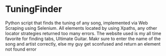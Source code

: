 # TuningFinder
Python script that finds the tuning of any song, implemented via Web Scraping using Selenium.
All elements located by using Xpaths, any other locator strategies returned too many errors.
The website used is my all time favorite for finding tabs, Ultimate Guitar.
Makr sure to enter the name of the song and artist correctly, else my guy get sconfused and return an element not found error
